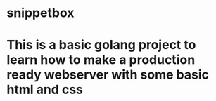 # snippetbox
# This is a basic golang project to learn how to make a production ready webserver with some basic html and css
